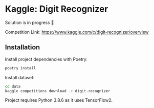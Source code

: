 # Kaggle: Digit Recognizer

Solution is in progress 💫

Competition Link: https://www.kaggle.com/c/digit-recognizer/overview

## Installation

Install project dependencies with Poetry:

```bash
poetry install
```

Install dataset:

```bash
cd data
kaggle competitions download -c digit-recognizer
```

Project requires Python 3.8.6 as it uses TensorFlow2.